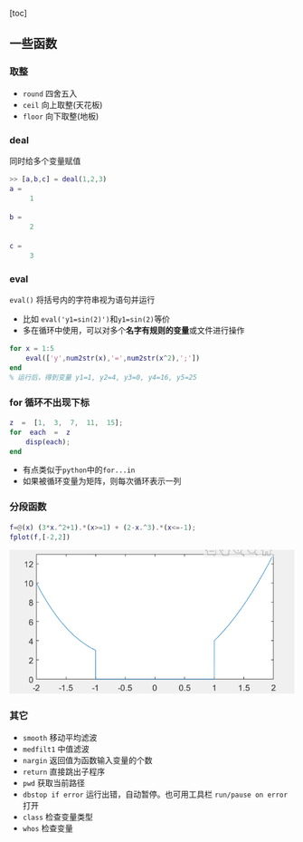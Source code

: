 [toc]

## 一些函数

### 取整

- `round` 四舍五入
- `ceil`  向上取整(天花板)
- `floor` 向下取整(地板)

### deal

同时给多个变量赋值

```matlab
>> [a,b,c] = deal(1,2,3)
a =
     1

b =
     2

c =
     3
```

### eval

`eval()` 将括号内的字符串视为语句并运行

- 比如 `eval('y1=sin(2)')`和`y1=sin(2)`等价
- 多在循环中使用，可以对多个**名字有规则的变量**或文件进行操作

```matlab
for x = 1:5
    eval(['y',num2str(x),'=',num2str(x^2),';'])
end
% 运行后，得到变量 y1=1, y2=4, y3=0, y4=16, y5=25
```

### for 循环不出现下标

```matlab
z  =  [1,  3,  7,  11,  15];
for  each  =  z
    disp(each);
end
```

- 有点类似于`python`中的`for...in`
- 如果被循环变量为矩阵，则每次循环表示一列

### 分段函数

```matlab
f=@(x) (3*x.^2+1).*(x>=1) + (2-x.^3).*(x<=-1);
fplot(f,[-2,2])
```

![分段函数](../img/分段函数绘图.png)

### 其它

- `smooth` 移动平均滤波
- `medfilt1` 中值滤波
- `nargin` 返回值为函数输入变量的个数
- `return` 直接跳出子程序
- `pwd` 获取当前路径
- `dbstop if error` 运行出错，自动暂停。也可用工具栏 `run/pause on error`打开
- `class` 检查变量类型
- `whos` 检查变量
